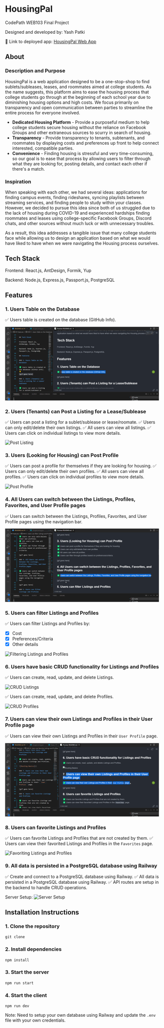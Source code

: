 # HousingPal

CodePath WEB103 Final Project

Designed and developed by: Yash Patki

🔗 Link to deployed app: [HousingPal Web App](https://housingpal-codepath-client.up.railway.app/)

## About

### Description and Purpose

HousingPal is a web application designed to be a one-stop-shop to find sublets/subleases, leases, and roommates aimed at college students. As the name suggests, this platform aims to ease the housing process that college students go through at the beginning of each school year due to diminishing housing options and high costs. We focus primarily on transparency and open communication between parties to streamline the entire process for everyone involved. 
- **Dedicated Housing Platform** - Provide a purposeful medium to help college students secure housing without the reliance on Facebook Groups and other extraneous sources to scurry in search of housing. 
- **Transparency** - Provide transparency to tenants, subtenants, and roommates by displaying costs and preferences up front to help connect interested, compatible parties. 
- **Convenience** - Finding housing is stressful and very time-consuming, so our goal is to ease that process by allowing users to filter through what they are looking for, posting details, and contact each other if there's a match. 

### Inspiration

When speaking with each other, we had several ideas: applications for finding campus events, finding rideshares, syncing playlists between streaming services, and finding people to study within your classes. However, we decided to pursue this idea since both of us struggled due to the lack of housing during COVID-19 and experienced hardships finding roommates and leases using college-specific Facebook Groups, Discord chats, and other sources without much luck or with unnecessary troubles. 

As a result, this idea addresses a tangible issue that many college students face while allowing us to design an application based on what we would have liked to have when we were navigating the Housing process ourselves. 


## Tech Stack

Frontend: React.js, AntDesign, Formik, Yup

Backend: Node.js, Express.js, Passport.js, PostgreSQL

## Features

### 1. Users Table on the Database

✅ Users table is created on the database (GitHub Info).

![Users Table]('../../gifs/1.users-table.gif)

### 2. Users (Tenants) can Post a Listing for a Lease/Sublease

✅ Users can post a listing for a sublet/sublease or lease/roomate.
✅ Users can only edit/delete their own listings.
✅ All users can view all listings.
✅ Users can click on individual listings to view more details.

![Post Listing]('../../gifs/2.create-lease-listing.gif)

### 3. Users (Looking for Housing) can Post Profile

✅ Users can post a profile for themselves if they are looking for housing.
✅ Users can only edit/delete their own profiles.
✅ All users can view all profiles.
✅ Users can click on individual profiles to view more details.

![Post Profile]('../../gifs/3.create-profile.gif)

### 4. All Users can switch between the Listings, Profiles, Favorites, and User Profile pages

✅ Users can switch between the Listings, Profiles, Favorites, and User Profile pages using the navigation bar.

![Navigation Bar]('../../gifs/4.routing.gif)

### 5. Users can filter Listings and Profiles

✅ Users can filter Listings and Profiles by:
  - [x] Cost
  - [x] Preferences/Criteria
  - [x] Other details

![Filtering Listings and Profiles]('../../gifs/5.filtering.gif)

### 6. Users have basic CRUD functionality for Listings and Profiles

✅ Users can create, read, update, and delete Listings.

![CRUD Listings]('../../gifs/6a.crud-listings.gif)

✅ Users can create, read, update, and delete Profiles.

![CRUD Profiles]('../../gifs/6b.crud-profiles.gif)


### 7. Users can view their own Listings and Profiles in their User Profile page

✅ Users can view their own Listings and Profiles in their ``User Profile`` page.

![User Profile]('../../gifs/7.user-profile.gif)

### 8. Users can favorite Listings and Profiles

✅ Users can favorite Listings and Profiles that are not created by them.
✅ Users can view their favorited Listings and Profiles in the ``Favorites`` page.

![Favoriting Listings and Profiles]('../../gifs/8.favorite.gif)

### 9. All data is persisted in a PostgreSQL database using Railway

✅ Create and connect to a PostgreSQL database using Railway.
✅ All data is persisted in a PostgreSQL database using Railway.
✅ API routes are setup in the backend to handle CRUD operations.

Server Setup:
![Server Setup]('../../gifs/9.server-setup.gif)

## Installation Instructions

### 1. Clone the repository

```
git clone
```

### 2. Install dependencies

```
npm install
```

### 3. Start the server

```
npm run start
```

### 4. Start the client

```
npm run dev
```

Note: Need to setup your own database using Railway and update the ``.env`` file with your own credentials.